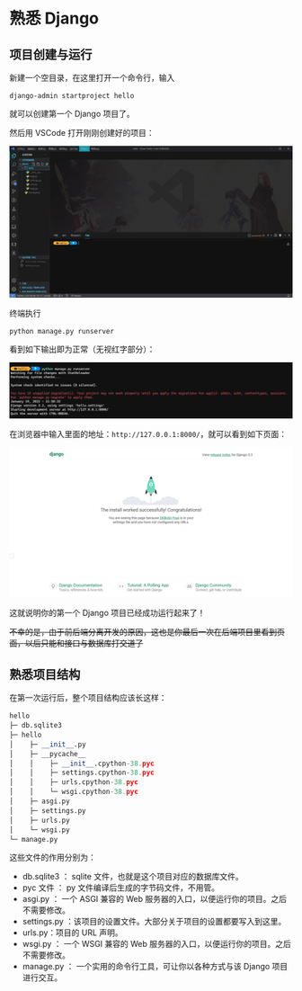 # 熟悉 Django

## 项目创建与运行

新建一个空目录，在这里打开一个命令行，输入

```shell
django-admin startproject hello
```

就可以创建第一个 Django 项目了。

然后用 VSCode 打开刚刚创建好的项目：

![image-20220119215734230](https://raw.githubusercontent.com/zhtjtcz/MyImg/master/img/202201192157439.png)



终端执行

```shell
python manage.py runserver
```

看到如下输出即为正常（无视红字部分）：

![image-20220119215905433](https://raw.githubusercontent.com/zhtjtcz/MyImg/master/img/202201192159481.png)



在浏览器中输入里面的地址：`http://127.0.0.1:8000/`，就可以看到如下页面：

![image-20220119215948154](https://raw.githubusercontent.com/zhtjtcz/MyImg/master/img/202201192159240.png)



这就说明你的第一个 Django 项目已经成功运行起来了！

~~不幸的是，由于前后端分离开发的原因，这也是你最后一次在后端项目里看到页面，以后只能和接口与数据库打交道了~~

## 熟悉项目结构

在第一次运行后，整个项目结构应该长这样：

```Python
hello
├─ db.sqlite3
├─ hello
│    ├─ __init__.py
│    ├─ __pycache__
│    │    ├─ __init__.cpython-38.pyc
│    │    ├─ settings.cpython-38.pyc
│    │    ├─ urls.cpython-38.pyc
│    │    └─ wsgi.cpython-38.pyc
│    ├─ asgi.py
│    ├─ settings.py
│    ├─ urls.py
│    └─ wsgi.py
└─ manage.py
```



这些文件的作用分别为：

- db.sqlite3 ： sqlite 文件，也就是这个项目对应的数据库文件。
- pyc 文件 ： py 文件编译后生成的字节码文件，不用管。
- asgi.py ： 一个 ASGI 兼容的 Web 服务器的入口，以便运行你的项目。之后不需要修改。
- settings.py ：该项目的设置文件。大部分关于项目的设置都要写入到这里。
- urls.py：项目的 URL 声明。
- wsgi.py ： 一个 WSGI 兼容的 Web 服务器的入口，以便运行你的项目。之后不需要修改。
- manage.py ： 一个实用的命令行工具，可让你以各种方式与该 Django 项目进行交互。 


<link rel="stylesheet" href="https://cdn.jsdelivr.net/npm/gitalk@1/dist/gitalk.css">
<script src="https://cdn.jsdelivr.net/npm/gitalk@1/dist/gitalk.min.js"></script>
<div id="gitalk-container"></div>
<script>
var gitalk = new Gitalk({
  "clientID": "0cfd2f1628066d69c6e3",
  "clientSecret": "303031b18a4deabc1164de81f2d78273c18f8415",
  "repo": "Djangobook",
  "owner": "Super-BUAA-2021",
  "admin": ["zhtjtcz"],
  "id": location.pathname,
  "distractionFreeMode": false  
});
gitalk.render("gitalk-container");
</script>
